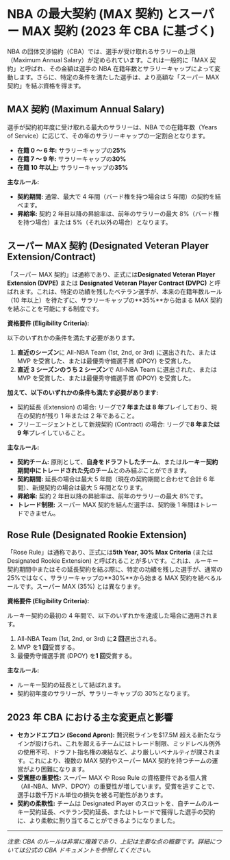# NBA の最大契約 (MAX 契約) とスーパー MAX 契約 (2023 年 CBA に基づく)

NBA の団体交渉協約（CBA）では、選手が受け取れるサラリーの上限（Maximum Annual Salary）が定められています。これは一般的に「MAX 契約」と呼ばれ、その金額は選手の NBA 在籍年数とサラリーキャップによって変動します。さらに、特定の条件を満たした選手は、より高額な「スーパー MAX 契約」を結ぶ資格を得ます。

## MAX 契約 (Maximum Annual Salary)

選手が契約初年度に受け取れる最大のサラリーは、NBA での在籍年数（Years of Service）に応じて、その年のサラリーキャップの一定割合となります。

- **在籍 0 ～ 6 年:** サラリーキャップの**25%**
- **在籍 7 ～ 9 年:** サラリーキャップの**30%**
- **在籍 10 年以上:** サラリーキャップの**35%**

**主なルール:**

- **契約期間:** 通常、最大で 4 年間（バード権を持つ場合は 5 年間）の契約を結べます。
- **昇給率:** 契約 2 年目以降の昇給率は、前年のサラリーの最大 8%（バード権を持つ場合）または 5%（それ以外の場合）となります。

## スーパー MAX 契約 (Designated Veteran Player Extension/Contract)

「スーパー MAX 契約」は通称であり、正式には**Designated Veteran Player Extension (DVPE)** または **Designated Veteran Player Contract (DVPC)** と呼ばれます。これは、特定の功績を残したベテラン選手が、本来の在籍年数ルール（10 年以上）を待たずに、サラリーキャップの**35%**から始まる MAX 契約を結ぶことを可能にする制度です。

**資格要件 (Eligibility Criteria):**

以下のいずれかの条件を満たす必要があります。

1.  **直近のシーズン**に All-NBA Team (1st, 2nd, or 3rd) に選出された、または MVP を受賞した、または最優秀守備選手賞 (DPOY) を受賞した。
2.  **直近 3 シーズンのうち 2 シーズン**で All-NBA Team に選出された、または MVP を受賞した、または最優秀守備選手賞 (DPOY) を受賞した。

**加えて、以下のいずれかの条件も満たす必要があります:**

- 契約延長 (Extension) の場合: リーグで**7 年または 8 年**プレイしており、現在の契約が残り 1 年または 2 年であること。
- フリーエージェントとして新規契約 (Contract) の場合: リーグで**8 年または 9 年**プレイしていること。

**主なルール:**

- **契約チーム:** 原則として、**自身をドラフトしたチーム**、または**ルーキー契約期間中にトレードされた先のチーム**とのみ結ぶことができます。
- **契約期間:** 延長の場合は最大 5 年間（現在の契約期間と合わせて合計 6 年間）、新規契約の場合は最大 5 年間となります。
- **昇給率:** 契約 2 年目以降の昇給率は、前年のサラリーの最大 8%です。
- **トレード制限:** スーパー MAX 契約を結んだ選手は、契約後 1 年間はトレードできません。

## Rose Rule (Designated Rookie Extension)

「Rose Rule」は通称であり、正式には**5th Year, 30% Max Criteria** (または Designated Rookie Extension) と呼ばれることが多いです。これは、ルーキー契約期間中またはその延長契約を結ぶ際に、特定の功績を残した選手が、通常の 25%ではなく、サラリーキャップの**30%**から始まる MAX 契約を結べるルールです。スーパー MAX (35%) とは異なります。

**資格要件 (Eligibility Criteria):**

ルーキー契約の最初の 4 年間で、以下のいずれかを達成した場合に適用されます。

1.  All-NBA Team (1st, 2nd, or 3rd) に**2 回**選出される。
2.  MVP を**1 回**受賞する。
3.  最優秀守備選手賞 (DPOY) を**1 回**受賞する。

**主なルール:**

- ルーキー契約の延長として結ばれます。
- 契約初年度のサラリーが、サラリーキャップの 30%となります。

## 2023 年 CBA における主な変更点と影響

- **セカンドエプロン (Second Apron):** 贅沢税ラインを$17.5M 超える新たなラインが設けられ、これを超えるチームにはトレード制限、ミッドレベル例外の使用不可、ドラフト指名権の凍結など、より厳しいペナルティが課されます。これにより、複数の MAX 契約やスーパー MAX 契約を持つチームの運営がより困難になります。
- **受賞歴の重要性:** スーパー MAX や Rose Rule の資格要件である個人賞（All-NBA、MVP、DPOY）の重要性が増しています。受賞を逃すことで、選手は数千万ドル単位の損失を被る可能性があります。
- **契約の柔軟性:** チームは Designated Player のスロットを、自チームのルーキー契約延長、ベテラン契約延長、またはトレードで獲得した選手の契約に、より柔軟に割り当てることができるようになりました。

---

_注意: CBA のルールは非常に複雑であり、上記は主要な点の概要です。詳細については公式の CBA ドキュメントを参照してください。_
